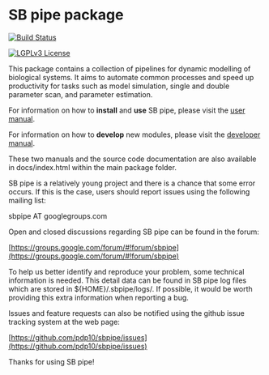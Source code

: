 # SB pipe package

[![Build Status](https://travis-ci.org/pdp10/sbpipe.svg?branch=master)](https://travis-ci.org/pdp10/sbpipe)

[![LGPLv3 License](http://img.shields.io/badge/license-LGPLv3-blue.svg)](https://www.gnu.org/licenses/lgpl.html)

This package contains a collection of pipelines for dynamic modelling of biological systems. It aims to automate common processes and speed up productivity for tasks such as model simulation, single and double parameter scan, and parameter estimation. 

For information on how to **install** and **use** SB pipe, please visit the 
[user manual](https://github.com/pdp10/sbpipe/blob/master/docs/source/user_manual.md).

For information on how to **develop** new modules, please visit the
[developer manual](https://github.com/pdp10/sbpipe/blob/master/docs/source/developer_manual.md).

These two manuals and the source code documentation are also available in docs/index.html within the main package folder. 

SB pipe is a relatively young project and there is a chance that some error occurs. If this is the case, users should report issues using the following mailing list: 

sbpipe AT googlegroups.com

Open and closed discussions regarding SB pipe can be found in the forum: 

[https://groups.google.com/forum/#!forum/sbpipe](https://groups.google.com/forum/#!forum/sbpipe)

To help us better identify and reproduce your problem, some technical information is needed. This detail data can be found in SB pipe log files which are stored in ${HOME}/.sbpipe/logs/. If possible, it would be worth providing this extra information when reporting a bug.

Issues and feature requests can also be notified using the github issue tracking system at the web page:

[https://github.com/pdp10/sbpipe/issues](https://github.com/pdp10/sbpipe/issues)

Thanks for using SB pipe!
